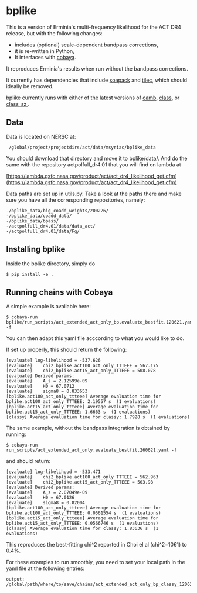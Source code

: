 # bplike

This is a version of Erminia's multi-frequency likelihood
for the ACT DR4 release, but with the following changes:
- includes (optional) scale-dependent bandpass corrections,
- it is re-written in Python,
- It interfaces with [cobaya](https://github.com/CobayaSampler/cobaya).

It reproduces Erminia's results when run without the
bandpass corrections.

It currently has dependencies that include [soapack](https://github.com/simonsobs/soapack/tree/master/soapack) and [tilec](https://github.com/ACTCollaboration/tilec/tree/boris), which should ideally be removed.

bplike currently runs with either of the latest versions of [camb](https://github.com/cmbant/CAMB), [class](https://github.com/lesgourg/class_public), or [class_sz ](https://github.com/borisbolliet/class_sz).



## Data

Data is located on NERSC at:

```
 /global/project/projectdirs/act/data/msyriac/bplike_data
 ```
You should download that directory and move it to bplike/data/.
And do the same with the repository actpolfull_dr4.01 that you will find on lambda at


 [https://lambda.gsfc.nasa.gov/product/act/act_dr4_likelihood_get.cfm](https://lambda.gsfc.nasa.gov/product/act/act_dr4_likelihood_get.cfm)



Data paths are set up in utils.py. Take a look at the paths there and make sure you have all the corresponding repositories, namely:

```
-/bplike_data/big_coadd_weights/200226/
-/bplike_data/coadd_data/
-/bplike_data/bpass/
-/actpolfull_dr4.01/data/data_act/
-/actpolfull_dr4.01/data/Fg/
```


## Installing bplike

Inside the bplike directory, simply do
```
$ pip install -e .
```


## Running chains with Cobaya

A simple example is available here:
```
$ cobaya-run bplike/run_scripts/act_extended_act_only_bp.evaluate_bestfit.120621.yaml -f
```
You can then adapt this yaml file acccording to what you would like to do.

If set up properly, this should return the following:

```
[evaluate] log-likelihood = -537.626
[evaluate]    chi2_bplike.act100_act_only_TTTEEE = 567.175
[evaluate]    chi2_bplike.act15_act_only_TTTEEE = 508.078
[evaluate] Derived params:
[evaluate]    A_s = 2.12599e-09
[evaluate]    H0 = 67.0712
[evaluate]    sigma8 = 0.833653
[bplike.act100_act_only_ttteee] Average evaluation time for bplike.act100_act_only_TTTEEE: 2.19557 s  (1 evaluations)
[bplike.act15_act_only_ttteee] Average evaluation time for bplike.act15_act_only_TTTEEE: 1.6663 s  (1 evaluations)
[classy] Average evaluation time for classy: 1.7928 s  (1 evaluations)
```
The same example, without the bandpass integration is obtained by running:

```
$ cobaya-run run_scripts/act_extended_act_only.evaluate_bestfit.260621.yaml -f
```

and should return:

```
[evaluate] log-likelihood = -533.471
[evaluate]    chi2_bplike.act100_act_only_TTTEEE = 562.963
[evaluate]    chi2_bplike.act15_act_only_TTTEEE = 503.98
[evaluate] Derived params:
[evaluate]    A_s = 2.07049e-09
[evaluate]    H0 = 67.0126
[evaluate]    sigma8 = 0.82004
[bplike.act100_act_only_ttteee] Average evaluation time for bplike.act100_act_only_TTTEEE: 0.0561554 s  (1 evaluations)
[bplike.act15_act_only_ttteee] Average evaluation time for bplike.act15_act_only_TTTEEE: 0.0566746 s  (1 evaluations)
[classy] Average evaluation time for classy: 1.83636 s  (1 evaluations)
```

This reproduces the best-fitting chi^2 reported in Choi el al (chi^2=1061) to 0.4%.


For these examples to run smoothly, you need to set your local path in the yaml file at the following entries:

```
output: /global/path/where/to/save/chains/act_extended_act_only_bp_classy_120621
```
